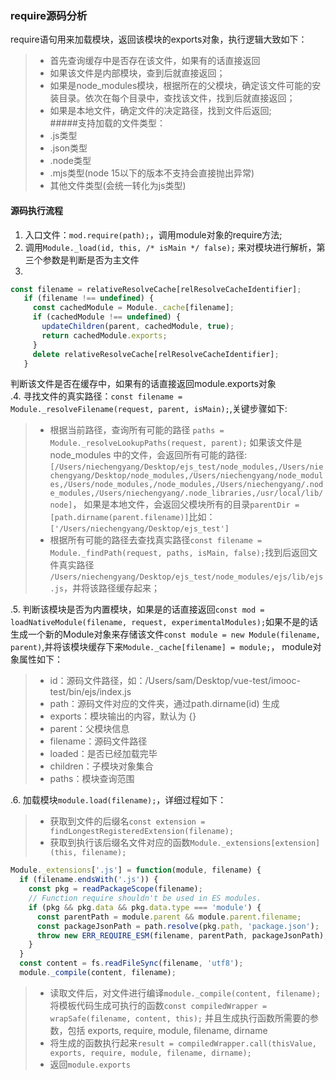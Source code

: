 ### require源码分析
require语句用来加载模块，返回该模块的exports对象，执行逻辑大致如下：
> + 首先查询缓存中是否存在该文件，如果有的话直接返回
> + 如果该文件是内部模块，查到后就直接返回；
> + 如果是node_modules模块，根据所在的父模块，确定该文件可能的安装目录。依次在每个目录中，查找该文件，找到后就直接返回；
> + 如果是本地文件，确定文件的决定路径，找到文件后返回;   
#####支持加载的文件类型：
> + .js类型
> + .json类型
> + .node类型
> + .mjs类型(node 15以下的版本不支持会直接抛出异常)
> + 其他文件类型(会统一转化为js类型)

#### 源码执行流程
1. 入口文件：`mod.require(path);`，调用module对象的require方法;
2. 调用`Module._load(id, this, /* isMain */ false);` 来对模块进行解析，第三个参数是判断是否为主文件
3.
 ```javascript
const filename = relativeResolveCache[relResolveCacheIdentifier];
    if (filename !== undefined) {
      const cachedModule = Module._cache[filename];
      if (cachedModule !== undefined) {
        updateChildren(parent, cachedModule, true);
        return cachedModule.exports;
      }
      delete relativeResolveCache[relResolveCacheIdentifier];
    }
``` 
判断该文件是否在缓存中，如果有的话直接返回module.exports对象  
.4. 寻找文件的真实路径：`const filename = Module._resolveFilename(request, parent, isMain);`,关键步骤如下:
> + 根据当前路径，查询所有可能的路径 `paths = Module._resolveLookupPaths(request, parent);` 如果该文件是node_modules
中的文件，会返回所有可能的路径:`[‌/Users/niechengyang/Desktop/ejs_test/node_modules,/Users/niechengyang/Desktop/node_modules,/Users/niechengyang/node_modules,/Users/node_modules,/node_modules,/Users/niechengyang/.node_modules,/Users/niechengyang/.node_libraries,/usr/local/lib/node]`，
如果是本地文件，会返回父模块所有的目录`parentDir = [path.dirname(parent.filename)]`比如：`['/Users/niechengyang/Desktop/ejs_test']`
> + 根据所有可能的路径去查找真实路径`const filename = Module._findPath(request, paths, isMain, false);`找到后返回文件真实路径
`/Users/niechengyang/Desktop/ejs_test/node_modules/ejs/lib/ejs.js`，并将该路径缓存起来；  

 
.5. 判断该模块是否为内置模块，如果是的话直接返回`const mod = loadNativeModule(filename, request, experimentalModules);`如果不是的话
生成一个新的Module对象来存储该文件`const module = new Module(filename, parent)`,并将该模块缓存下来`Module._cache[filename] = module;`， module对象属性如下：
> + id：源码文件路径，如：/Users/sam/Desktop/vue-test/imooc-test/bin/ejs/index.js
> + path：源码文件对应的文件夹，通过path.dirname(id) 生成
> + exports：模块输出的内容，默认为 {}
> + parent：父模块信息
> + filename：源码文件路径
> + loaded：是否已经加载完毕
> + children：子模块对象集合
> + paths：模块查询范围

.6. 加载模块`module.load(filename);`，详细过程如下：
> + 获取到文件的后缀名`const extension = findLongestRegisteredExtension(filename);`
> + 获取到执行该后缀名文件对应的函数`Module._extensions[extension](this, filename);` 
```javascript
Module._extensions['.js'] = function(module, filename) {
  if (filename.endsWith('.js')) {
    const pkg = readPackageScope(filename);
    // Function require shouldn't be used in ES modules.
    if (pkg && pkg.data && pkg.data.type === 'module') {
      const parentPath = module.parent && module.parent.filename;
      const packageJsonPath = path.resolve(pkg.path, 'package.json');
      throw new ERR_REQUIRE_ESM(filename, parentPath, packageJsonPath);
    }
  }
  const content = fs.readFileSync(filename, 'utf8');
  module._compile(content, filename);
```
> + 读取文件后，对文件进行编译`module._compile(content, filename);`将模板代码生成可执行的函数`const compiledWrapper = wrapSafe(filename, content, this);`
并且生成执行函数所需要的参数，包括 exports, require, module, filename, dirname
> + 将生成的函数执行起来`result = compiledWrapper.call(thisValue, exports, require, module, filename, dirname);`
> + 返回`module.exports`





